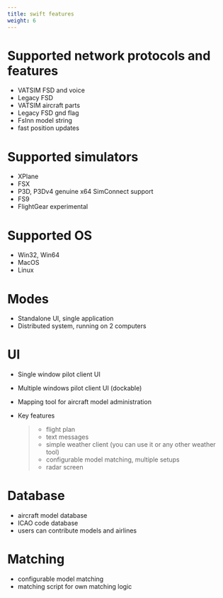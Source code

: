 ```yaml
---
title: swift features
weight: 6
---
```


Supported network protocols and features
========================================

-   VATSIM FSD and voice
-   Legacy FSD
-   VATSIM aircraft parts
-   Legacy FSD gnd flag
-   FsInn model string
-   fast position updates

Supported simulators
====================

-   XPlane
-   FSX
-   P3D, P3Dv4 genuine x64 SimConnect support
-   FS9
-   FlightGear experimental

Supported OS
============

-   Win32, Win64
-   MacOS
-   Linux

Modes
=====

-   Standalone UI, single application
-   Distributed system, running on 2 computers

UI
==

-   Single window pilot client UI

-   Multiple windows pilot client UI (dockable)

-   Mapping tool for aircraft model administration

-   Key features

    > -   flight plan
    > -   text messages
    > -   simple weather client (you can use it or any other weather
    >     tool)
    > -   configurable model matching, multiple setups
    > -   radar screen

Database
========

-   aircraft model database
-   ICAO code database
-   users can contribute models and airlines

Matching
========

-   configurable model matching
-   matching script for own matching logic
